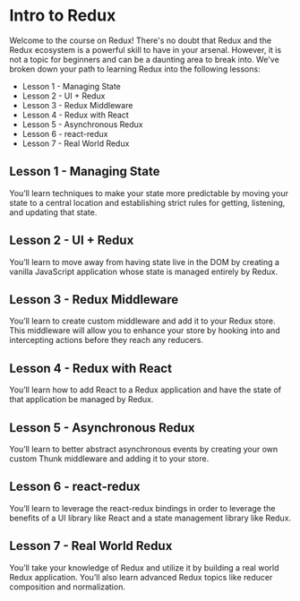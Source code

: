 Intro to Redux
==============

Welcome to the course on Redux! There's no doubt that Redux and the Redux ecosystem is a powerful skill to have in your arsenal. However, it is not a topic for beginners and can be a daunting area to break into. We've broken down your path to learning Redux into the following lessons:

- Lesson 1 - Managing State
- Lesson 2 - UI + Redux
- Lesson 3 - Redux Middleware
- Lesson 4 - Redux with React
- Lesson 5 - Asynchronous Redux
- Lesson 6 - react-redux
- Lesson 7 - Real World Redux


## Lesson 1 - Managing State
You’ll learn techniques to make your state more predictable by moving your state to a central location and establishing strict rules for getting, listening, and updating that state.

## Lesson 2 - UI + Redux
You’ll learn to move away from having state live in the DOM by creating a vanilla JavaScript application whose state is managed entirely by Redux.

## Lesson 3 - Redux Middleware
You’ll learn to create custom middleware and add it to your Redux store. This middleware will allow you to enhance your store by hooking into and intercepting actions before they reach any reducers.

## Lesson 4 - Redux with React
You’ll learn how to add React to a Redux application and have the state of that application be managed by Redux.

## Lesson 5 - Asynchronous Redux
You’ll learn to better abstract asynchronous events by creating your own custom Thunk middleware and adding it to your store.

## Lesson 6 - react-redux
You’ll learn to leverage the react-redux bindings in order to leverage the benefits of a UI library like React and a state management library like Redux.

## Lesson 7 - Real World Redux
You’ll take your knowledge of Redux and utilize it by building a real world Redux application. You’ll also learn advanced Redux topics like reducer composition and normalization.